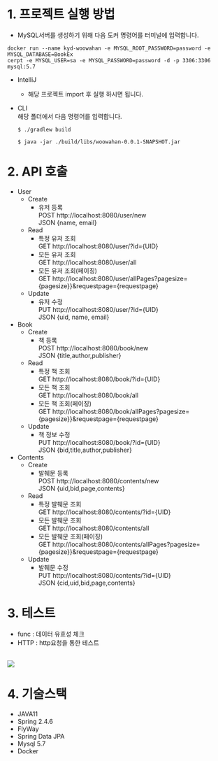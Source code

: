 # 1. 프로젝트 실행 방법
- MySQL서버를 생성하기 위해 다음 도커 명령어를 터미널에 입력합니다.
```
docker run --name kyd-woowahan -e MYSQL_ROOT_PASSWORD=password -e MYSQL_DATABASE=BookEx
cerpt -e MYSQL_USER=sa -e MYSQL_PASSWORD=password -d -p 3306:3306 mysql:5.7
```

- IntelliJ<br>  
  - 해당 프로젝트 import 후 실행 하시면 됩니다.


- CLI</br>
  해당 폴더에서 다음 명령어를 입력합니다.
  ```
  $ ./gradlew build
  ```
  ```
  $ java -jar ./build/libs/woowahan-0.0.1-SNAPSHOT.jar
  ```
# 2. API 호출<br>
- User
  - Create  
      - 유저 등록<br>
        POST http://localhost:8080/user/new <br>
        JSON {name, email}
  - Read  
      - 특정 유저 조회<br>
      GET http://localhost:8080/user/?id={UID}
      - 모든 유저 조회<br>
        GET http://localhost:8080/user/all
      - 모든 유저 조회(페이징)<br>
        GET http://localhost:8080/user/allPages?pagesize={pagesize}}&requestpage={requestpage}
  - Update 
      - 유저 수정<br>
        PUT http://localhost:8080/user/?id={UID} <br>
        JSON {uid, name, email}
- Book
  - Create
    - 책 등록<br>
      POST http://localhost:8080/book/new <br>
      JSON {title,author,publisher}
  - Read
    - 특정 책 조회<br>
      GET http://localhost:8080/book/?id={UID}
    - 모든 책 조회<br>
      GET http://localhost:8080/book/all
    - 모든 책 조회(페이징)<br>
      GET http://localhost:8080/book/allPages?pagesize={pagesize}}&requestpage={requestpage}
  - Update
    - 책 정보 수정<br>
      PUT http://localhost:8080/book/?id={UID} <br>
      JSON {bid,title,author,publisher}
- Contents
  - Create
    - 발췌문 등록 <br>
      POST http://localhost:8080/contents/new <br>
      JSON {uid,bid,page,contents}
  - Read
    - 특정 발췌문 조회<br>GET http://localhost:8080/contents/?id={UID}
    - 모든 발췌문 조회
      <br>GET http://localhost:8080/contents/all
    - 모든 발췌문 조회(페이징)<br>GET http://localhost:8080/contents/allPages?pagesize={pagesize}}&requestpage={requestpage}
  - Update
    - 발췌문 수정<br>
      PUT http://localhost:8080/contents/?id={UID} <br>
      JSON {cid,uid,bid,page,contents}


# 3. 테스트<br>
- func : 데이터 유효성 체크
- HTTP : http요청을 통한 테스트 
<br>
  <img src="https://www.notion.so/image/https%3A%2F%2Fs3-us-west-2.amazonaws.com%2Fsecure.notion-static.com%2F1ce5f5ba-97ce-4c45-ad28-1483a85c10b3%2FUntitled.png?table=block&id=28fccf25-8c71-4772-9a2d-36b907952c70&spaceId=971d9453-b60c-4792-b1d2-d39ee79ec29f&width=2980&userId=14ad980b-ed44-4307-8ea9-6d98b0f9e4fd&cache=v2">

# 4. 기술스택<br>
  - JAVA11
  - Spring 2.4.6
  - FlyWay
  - Spring Data JPA
  - Mysql 5.7
  - Docker
